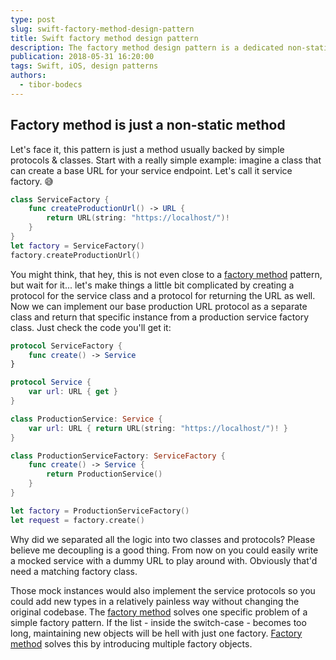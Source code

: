 ```yaml
---
type: post
slug: swift-factory-method-design-pattern
title: Swift factory method design pattern
description: The factory method design pattern is a dedicated non-static method for hiding the creation logic of an object. Let's make it in Swift!
publication: 2018-05-31 16:20:00
tags: Swift, iOS, design patterns
authors:
  - tibor-bodecs
---
```


## Factory method is just a non-static method

Let's face it, this pattern is just a method usually backed by simple protocols & classes. Start with a really simple example: imagine a class that can create a base URL for your service endpoint. Let's call it service factory. 😅

```swift
class ServiceFactory {
    func createProductionUrl() -> URL {
        return URL(string: "https://localhost/")!
    }
}
let factory = ServiceFactory()
factory.createProductionUrl()
```

You might think, that hey, this is not even close to a [factory method](https://medium.com/jeremy-codes/factory-method-in-swift-d5222dd6e61d) pattern, but wait for it... let's make things a little bit complicated by creating a protocol for the service class and a protocol for returning the URL as well. Now we can implement our base production URL protocol as a separate class and return that specific instance from a production service factory class. Just check the code you'll get it:

```swift
protocol ServiceFactory {
    func create() -> Service
}

protocol Service {
    var url: URL { get }
}

class ProductionService: Service {
    var url: URL { return URL(string: "https://localhost/")! }
}

class ProductionServiceFactory: ServiceFactory {
    func create() -> Service {
        return ProductionService()
    }
}

let factory = ProductionServiceFactory()
let request = factory.create()
```

Why did we separated all the logic into two classes and protocols? Please believe me decoupling is a good thing. From now on you could easily write a mocked service with a dummy URL to play around with. Obviously that'd need a matching factory class.

Those mock instances would also implement the service protocols so you could add new types in a relatively painless way without changing the original codebase. The [factory method](https://medium.com/@NilStack/swift-world-design-patterns-factory-method-2be4bb3c73cc) solves one specific problem of a simple factory pattern. If the list - inside the switch-case - becomes too long, maintaining new objects will be hell with just one factory. [Factory method](https://stackoverflow.com/questions/69849/factory-pattern-when-to-use-factory-methods) solves this by introducing multiple factory objects.
